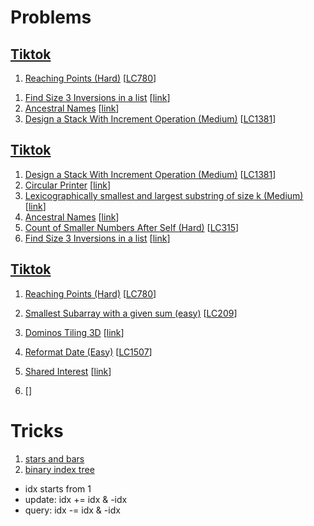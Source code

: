 # Problems

## [Tiktok](https://www.1point3acres.com/bbs/thread-850692-1-1.html)

1. [Reaching Points (Hard)](Reaching-Points-(Hard).py)
[[LC780](https://leetcode.com/problems/reaching-points/)]
<!--
2. [Unique Paths (Medium)](Unique-Paths-(Medium).py)
[[LC62](https://leetcode.com/problems/unique-paths/)]
3. [Number of Sets of K Non-Overlapping Line Segments (Medium)](Number-of-Sets-of-K-Non-Overlapping-Line-Segments-(Medium).py)
[[LC1621](https://leetcode.com/problems/number-of-sets-of-k-non-overlapping-line-segments/)]
4. [Global and Local Inversions (Medium)](Global-and-Local-Inversions-(Medium).py)
[[LC775](https://leetcode.com/problems/global-and-local-inversions/)]
-->
1. [Find Size 3 Inversions in a list](Find-Size-3-Inversions-in-a-list.py)
[[link](https://leetcode.com/discuss/interview-question/777188/find-size-3-inversions-in-a-list)]
1. [Ancestral Names](Ancestral-Names.py)
[[link](https://leetcode.com/discuss/general-discussion/851939/ancestor-problem)]
1. [Design a Stack With Increment Operation (Medium)](Design-a-Stack-With-Increment-Operation-(Medium).py)
[[LC1381](https://leetcode.com/problems/design-a-stack-with-increment-operation/)]

## [Tiktok](https://www.1point3acres.com/bbs/thread-850122-1-1.html)

1. [Design a Stack With Increment Operation (Medium)](Design-a-Stack-With-Increment-Operation-(Medium).py)
[[LC1381](https://leetcode.com/problems/design-a-stack-with-increment-operation/)]
1. [Circular Printer](Circular-Printer.py)
[[link](https://leetcode.com/discuss/interview-question/1263982/thomson-reuters-oa-circular-printer)]
1. [Lexicographically smallest and largest substring of size k (Medium)](Lexicographically-smallest-and-largest-substring-of-size-k-(Medium).py)
[[link](https://www.geeksforgeeks.org/lexicographically-smallest-and-largest-substring-of-size-k/)]
1. [Ancestral Names](Ancestral-Names.py)
[[link](https://leetcode.com/discuss/general-discussion/851939/ancestor-problem)]
1. [Count of Smaller Numbers After Self (Hard)](Count-of-Smaller-Numbers-After-Self-(Hard).py)
[[LC315](https://leetcode.com/problems/count-of-smaller-numbers-after-self/)]
1. [Find Size 3 Inversions in a list](Find-Size-3-Inversions-in-a-list.py)
[[link](https://leetcode.com/discuss/interview-question/777188/find-size-3-inversions-in-a-list)]

## [Tiktok](https://leetcode.com/discuss/interview-question/1710950/TikTok-OA-2022.1.22)
1. [Reaching Points (Hard)](Reaching-Points-(Hard).py)
[[LC780](https://leetcode.com/problems/reaching-points/)]
1. [Smallest Subarray with a given sum (easy)](Smallest-Subarray-with-a-given-sum-(easy).py)
[[LC209](https://leetcode.com/problems/minimum-size-subarray-sum)]
1. [Dominos Tiling 3D](Dominos-Tiling-3D.py)
[[link](https://www.1point3acres.com/bbs/thread-835608-1-1.html)]
1. [Reformat Date (Easy)](Reformat-Date-(Easy).py)
[[LC1507](https://leetcode.com/problems/reformat-date/)]
1. [Shared Interest](Shared-Interest.py)
[[link](https://leetcode.com/discuss/interview-question/725801/amazon-shared-interest-problem)]

1. []()
[[]()]

# Tricks

1. [stars and bars](https://en.wikipedia.org/wiki/Stars_and_bars_(combinatorics))
2. [binary index tree](https://www.youtube.com/watch?v=WbafSgetDDk) 
- idx starts from 1
- update: idx += idx & -idx
- query: idx -= idx & -idx
